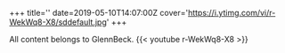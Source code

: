 +++
title=''
date=2019-05-10T14:07:00Z
cover='https://i.ytimg.com/vi/r-WekWq8-X8/sddefault.jpg'
+++

All content belongs to GlennBeck.
{{< youtube r-WekWq8-X8 >}}
